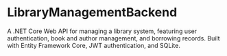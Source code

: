 # LibraryManagementBackend
A .NET Core Web API for managing a library system, featuring user authentication, book and author management, and borrowing records. Built with Entity Framework Core, JWT authentication, and SQLite.
